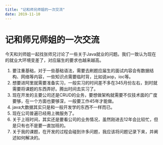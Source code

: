 ```yaml
---
title: "记和师兄师姐的一次交流" 
date: 2019-11-10
---
```

# 记和师兄师姐的一次交流
今天和刘师姐一起找张师兄讨论了一些关于Java就业的问题。我们一致认为现在的就业大环境变差了，对应届生的要求也越来越高。
1. 要注重基础，对于一些基础语法，需要去刷题应届生的面试内容会有数据结构、网络等内容，一些知识点需要临时背，比如说aop，ioc等。
2. 想要进阿里就需要准备实习，一般实习的时间差不多在345月份左右，到时就需要将课题的东西弄好。腾出时间去实习了。
3. 现在开发的主要公司还是CRUD的业务，要想做架构就需要不仅技术面的广度要够，在一个方面也要够深，一般要工作45年才能做。
4. java大数据其实只是和一般开发学的东西不一样而已。
5. 现在公司普遍已经用上微服务了。
6. 关于上班时间，其实还是要看公司的业务情况，虽然刚进去12年会比较忙，但是只有也不是要一直加班的。
7. 关于我的课题，在开发的过程会碰到许多问题，我应该将问题记录下来，并阐述如何解决的。